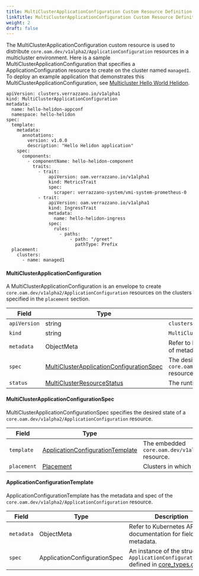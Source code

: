 ```yaml
---
title: MultiClusterApplicationConfiguration Custom Resource Definition
linkTitle: MultiClusterApplicationConfiguration Custom Resource Definition
weight: 2
draft: false
---
```

The MultiClusterApplicationConfiguration custom resource is used to distribute `core.oam.dev/v1alpha2/ApplicationConfiguration` resources in a multicluster environment. Here is a sample MultiClusterApplicationConfiguration that specifies a ApplicationConfiguration resource to create on the cluster named `managed1`.  To deploy an example application that demonstrates this MultiClusterApplicationConfiguration, see [Multicluster Hello World Helidon](https://github.com/verrazzano/verrazzano/blob/master/examples/multicluster/hello-helidon/README.md).

```
apiVersion: clusters.verrazzano.io/v1alpha1
kind: MultiClusterApplicationConfiguration
metadata:
  name: hello-helidon-appconf
  namespace: hello-helidon
spec:
  template:
    metadata:
      annotations:
        version: v1.0.0
        description: "Hello Helidon application"
    spec:
      components:
        - componentName: hello-helidon-component
          traits:
            - trait:
                apiVersion: oam.verrazzano.io/v1alpha1
                kind: MetricsTrait
                spec:
                  scraper: verrazzano-system/vmi-system-prometheus-0
            - trait:
                apiVersion: oam.verrazzano.io/v1alpha1
                kind: IngressTrait
                metadata:
                  name: hello-helidon-ingress
                spec:
                  rules:
                    - paths:
                        - path: "/greet"
                          pathType: Prefix
  placement:
    clusters:
      - name: managed1
```

#### MultiClusterApplicationConfiguration
A MultiClusterApplicationConfiguration is an envelope to create `core.oam.dev/v1alpha2/ApplicationConfiguration` resources on the clusters specified in the `placement` section.

| Field | Type | Description | Required
| --- | --- | --- | --- |
| `apiVersion` | string | `clusters.verrazzano.io/v1alpha1` | Yes |
| `kind` | string | `MultiClusterApplicationConfiguration` |  Yes |
| `metadata` | ObjectMeta | Refer to Kubernetes API documentation for fields of metadata. |  Yes |
| `spec` |  [MultiClusterApplicationConfigurationSpec](#multiclusterapplicationconfigurationspec) | The desired state of a `core.oam.dev/v1alpha2/ApplicationConfiguration` resource. |  Yes |
| `status` | [MultiClusterResourceStatus](../multiclusterresourcestatus) | The runtime status of a multicluster resource. | No |

#### MultiClusterApplicationConfigurationSpec
MultiClusterApplicationConfigurationSpec specifies the desired state of a `core.oam.dev/v1alpha2/ApplicationConfiguration` resource.

| Field | Type | Description | Required
| --- | --- | --- | --- |
| `template` | [ApplicationConfigurationTemplate](#applicationconfigurationtemplate) | The embedded `core.oam.dev/v1alpha2/ApplicationConfiguration` resource. | Yes |
| `placement` | [Placement](../placement) | Clusters in which the resource is to be placed. | Yes |

#### ApplicationConfigurationTemplate
ApplicationConfigurationTemplate has the metadata and spec of the `core.oam.dev/v1alpha2/ApplicationConfiguration` resource.

| Field | Type | Description | Required
| --- | --- | --- | --- |
| `metadata` | ObjectMeta | Refer to Kubernetes API documentation for fields of metadata. |  No |
| `spec` | ApplicationConfigurationSpec | An instance of the struct `ApplicationConfigurationSpec` defined in [core_types.go](https://github.com/crossplane/oam-kubernetes-runtime/blob/master/apis/core/v1alpha2/core_types.go). | No |

